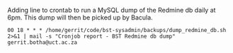 Adding line to crontab to run a MySQL dump of the Redmine db daily at 6pm. This dump will then be picked up by Bacula.

```
00 18 * * * /home/gerrit/code/bst-sysadmin/backups/dump_redmine_db.sh 2>&1 | mail -s "Cronjob report - BST Redmine db dump"   gerrit.botha@uct.ac.za
```
